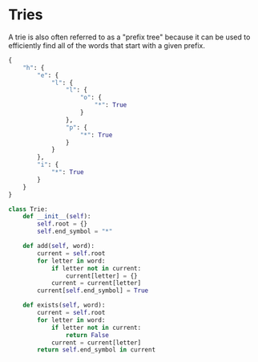 # Tries

A trie is also often referred to as a "prefix tree" because it can be used to efficiently find all of the words that start with a given prefix.

```python Trie
{
	"h": {
		"e": {
			"l": {
				"l": {
					"o": {
						"*": True
					}
				},
				"p": {
					"*": True
				}
			}
		},
		"i": {
			"*": True
		}
	}
}
```

```python Trie
class Trie:
    def __init__(self):
        self.root = {}
        self.end_symbol = "*"

    def add(self, word):
        current = self.root
        for letter in word:
            if letter not in current:
                current[letter] = {}
            current = current[letter]
        current[self.end_symbol] = True

    def exists(self, word):
        current = self.root
        for letter in word:
            if letter not in current:
                return False
            current = current[letter]
        return self.end_symbol in current

```
